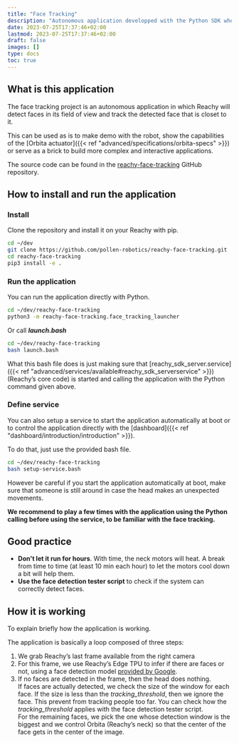 ```yaml
---
title: "Face Tracking"
description: "Autonomous application developped with the Python SDK where Reachy tracks faces."
date: 2023-07-25T17:37:46+02:00
lastmod: 2023-07-25T17:37:46+02:00
draft: false
images: []
type: docs
toc: true
---
```


## What is this application

The face tracking project is an autonomous application in which Reachy will detect faces in its field of view and track the detected face that is closet to it.

This can be used as is to make demo with the robot, show the capabilities of the [Orbita actuator]({{< ref "advanced/specifications/orbita-specs" >}}) or serve as a brick to build more complex and interactive applications.

The source code can be found in the <a href="https://github.com/pollen-robotics/reachy-face-tracking" target="_blank">reachy-face-tracking</a> GitHub repository.

## How to install and run the application

### Install

Clone the repository and install it on your Reachy with pip.

```bash
cd ~/dev
git clone https://github.com/pollen-robotics/reachy-face-tracking.git
cd reachy-face-tracking
pip3 install -e .
```

### Run the application
You can run the application directly with Python.
```bash
cd ~/dev/reachy-face-tracking
python3 -m reachy-face-tracking.face_tracking_launcher
```

Or call ***launch.bash***

```bash
cd ~/dev/reachy-face-tracking
bash launch.bash
```

What this bash file does is just making sure that [reachy_sdk_server.service]({{< ref "advanced/services/available#reachy_sdk_serverservice" >}}) (Reachy’s core code) is started and calling the application with the Python command given above.

### Define service
You can also setup a service to start the application automatically at boot or to control the application directly with the [dashboard]({{< ref "dashboard/introduction/introduction" >}}).

To do that, just use the provided bash file.
```bash
cd ~/dev/reachy-face-tracking
bash setup-service.bash
```
However be careful if you start the application automatically at boot, make sure that someone is still around in case the head makes an unexpected movements.

**We recommend to play a few times with the application using the Python calling before using the service, to be familiar with the face tracking.**

## Good practice

- **Don't let it run for hours**. With time, the neck motors will heat. A break from time to time (at least 10 min each hour) to let the motors cool down a bit will help them.
- **Use the face detection tester script** to check if the system can correctly detect faces.

## How it is working

To explain briefly how the application is working. 

The application is basically a loop composed of three steps:

1. We grab Reachy’s last frame available from the right camera
2. For this frame, we use Reachy’s Edge TPU to infer if there are faces or not, using a face detection model [provided by Google](https://coral.ai/models/object-detection/).
3. If no faces are detected in the frame, then the head does nothing. </br>
  If faces are actually detected, we check the size of the window for each face. If the size is less than the *tracking_threshold*, then we ignore the face. This prevent from tracking people too far. You can check how the *tracking_threshold* applies with the face detection tester script.</br>
  For the remaining faces, we pick the one whose detection window is the biggest and we control Orbita (Reachy’s neck) so that the center of the face gets in the center of the image.
